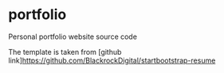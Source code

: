 # portfolio
Personal portfolio website source code

The template is taken from [github link]https://github.com/BlackrockDigital/startbootstrap-resume
